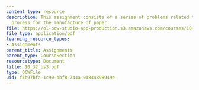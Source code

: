 ```yaml
---
content_type: resource
description: This assignment consists of a series of problems related to the Kraft
  process for the manufacture of paper.
file: https://ol-ocw-studio-app-production.s3.amazonaws.com/courses/10-32-separation-processes-spring-2005/f5b97bfa1c90bbf8744a01844898949e_10_32_ps3.pdf
file_type: application/pdf
learning_resource_types:
- Assignments
parent_title: Assignments
parent_type: CourseSection
resourcetype: Document
title: 10_32_ps3.pdf
type: OCWFile
uid: f5b97bfa-1c90-bbf8-744a-01844898949e
---
```

